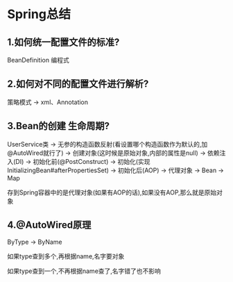 # Spring总结

## 1.如何统一配置文件的标准?

BeanDefinition 编程式

## 2.如何对不同的配置文件进行解析?

策略模式 -> xml、Annotation

## 3.Bean的创建 生命周期?

UserService类 -> 无参的构造函数反射(看设置哪个构造函数作为默认的,加@AutoWired就行了) -> 创建对象(这时候是原始对象,内部的属性是null) -> 依赖注入(DI) -> 初始化前(@PostConstruct) -> 初始化(实现InitializingBean#afterPropertiesSet) -> 初始化后(AOP) -> 代理对象 -> Bean -> Map

存到Spring容器中的是代理对象(如果有AOP的话),如果没有AOP,那么就是原始对象

## 4.@AutoWired原理

ByType -> ByName

如果type查到多个,再根据name,名字要对象

如果type查到一个,不再根据name查了,名字错了也不影响

